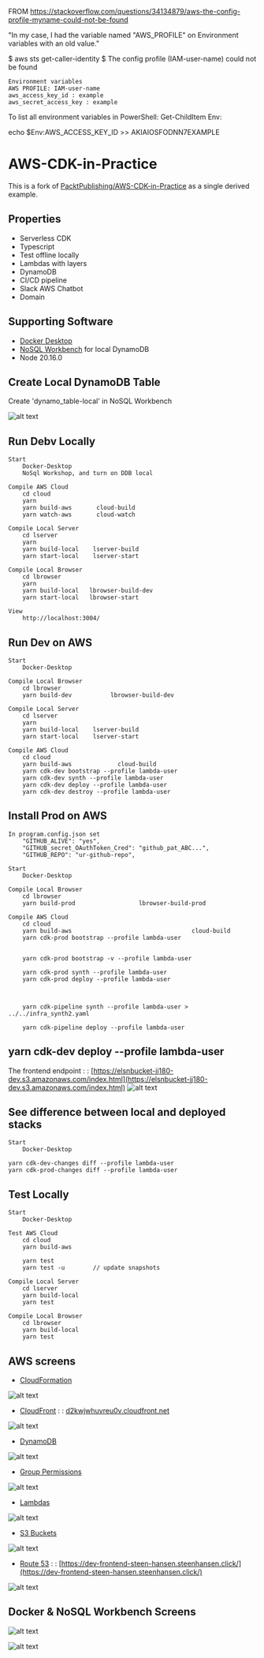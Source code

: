 



FROM 
    https://stackoverflow.com/questions/34134879/aws-the-config-profile-myname-could-not-be-found

"In my case, I had the variable named "AWS_PROFILE" on Environment variables with an old value."


$ aws sts get-caller-identity
$ The config profile (IAM-user-name) could not be found

    Environment variables
    AWS PROFILE: IAM-user-name
    aws_access_key_id : example
    aws_secret_access_key : example




To list all environment variables in PowerShell:
Get-ChildItem Env:


echo $Env:AWS_ACCESS_KEY_ID
    >> AKIAIOSFODNN7EXAMPLE






























# AWS-CDK-in-Practice 

This is a fork of [PacktPublishing/AWS-CDK-in-Practice](https://github.com/PacktPublishing/AWS-CDK-in-Practice) as a single derived example.

## Properties
  - Serverless CDK
  - Typescript
  - Test offline locally
  - Lambdas with layers
  - DynamoDB
  - CI/CD pipeline
  - Slack AWS Chatbot
  - Domain

## Supporting Software
  - [Docker Desktop](https://www.docker.com/products/docker-desktop/) 
  - [NoSQL Workbench](https://docs.aws.amazon.com/amazondynamodb/latest/developerguide/workbench.settingup.html) for local DynamoDB
  - Node 20.16.0


## Create Local DynamoDB Table
 Create 'dynamo_table-local' in NoSQL Workbench
 
![alt text](the-docs/the-images/dynamo_create.png)


## Run Debv Locally
        
    Start 
        Docker-Desktop
        NoSql Workshop, and turn on DDB local

    Compile AWS Cloud
        cd cloud
        yarn
        yarn build-aws       cloud-build
        yarn watch-aws       cloud-watch

    Compile Local Server
        cd lserver
        yarn
        yarn build-local    lserver-build
        yarn start-local    lserver-start

    Compile Local Browser
        cd lbrowser
        yarn
        yarn build-local   lbrowser-build-dev
        yarn start-local   lbrowser-start

    View 
        http://localhost:3004/







## Run Dev on AWS
        
    Start 
        Docker-Desktop

    Compile Local Browser
        cd lbrowser
        yarn build-dev           lbrowser-build-dev

    Compile Local Server
        cd lserver
        yarn
        yarn build-local    lserver-build
        yarn start-local    lserver-start

    Compile AWS Cloud
        cd cloud
        yarn build-aws             cloud-build
        yarn cdk-dev bootstrap --profile lambda-user
        yarn cdk-dev synth --profile lambda-user 
        yarn cdk-dev deploy --profile lambda-user
        yarn cdk-dev destroy --profile lambda-user

## Install Prod on AWS
        
    In program.config.json set
        "GITHUB_ALIVE": "yes",
        "GITHUB_secret_OAuthToken_Cred": "github_pat_ABC...",
        "GITHUB_REPO": "ur-github-repo",

    Start 
        Docker-Desktop

    Compile Local Browser
        cd lbrowser
        yarn build-prod                  lbrowser-build-prod

    Compile AWS Cloud
        cd cloud
        yarn build-aws                                  cloud-build
        yarn cdk-prod bootstrap --profile lambda-user


        yarn cdk-prod bootstrap -v --profile lambda-user

        yarn cdk-prod synth --profile lambda-user 
        yarn cdk-prod deploy --profile lambda-user

        
        
        yarn cdk-pipeline synth --profile lambda-user > ../../infra_synth2.yaml

        yarn cdk-pipeline deploy --profile lambda-user




## yarn cdk-dev deploy --profile lambda-user

The frontend endpoint : : [https://elsnbucket-jj180-dev.s3.amazonaws.com/index.html](https://elsnbucket-jj180-dev.s3.amazonaws.com/index.html)
![alt text](the-docs/the-images/deploy-to-aws.png)


## See difference between local and deployed stacks
    Start 
        Docker-Desktop

    yarn cdk-dev-changes diff --profile lambda-user
    yarn cdk-prod-changes diff --profile lambda-user



## Test Locally
        
    Start 
        Docker-Desktop

    Test AWS Cloud
        cd cloud
        yarn build-aws  
        
        yarn test         
        yarn test -u        // update snapshots

    Compile Local Server
        cd lserver
        yarn build-local
        yarn test

    Compile Local Browser
        cd lbrowser
        yarn build-local
        yarn test



## AWS screens

- [CloudFormation](https://us-east-1.console.aws.amazon.com/cloudformation/home?region=us-east-1) 

![alt text](the-docs/the-images/cloud-formation.png)



- [CloudFront](https://us-east-1.console.aws.amazon.com/cloudfront/v4/home?region=us-east-1#/distributions) : : [d2kwjwhuvreu0v.cloudfront.net](https://d2kwjwhuvreu0v.cloudfront.net)


![alt text](the-docs/the-images/cloudfront.png)




- [DynamoDB](https://us-east-1.console.aws.amazon.com/dynamodbv2/home?region=us-east-1#table?name=dynamo_table-dev)

![alt text](the-docs/the-images/aws-dynamo.png)

- [Group Permissions](https://us-east-1.console.aws.amazon.com/iam/home?region=us-east-1#/users/details/lambda-user?section=permissions)

![alt text](the-docs/the-images/lambda-group.png)

- [Lambdas](https://us-east-1.console.aws.amazon.com/lambda/home?region=us-east-1#/functions)

![alt text](the-docs/the-images/lambdas.png)

- [S3 Buckets](https://us-east-1.console.aws.amazon.com/s3/home?region=us-east-1)

![alt text](the-docs/the-images/s3-buckets.png)

- [Route 53](https://us-east-1.console.aws.amazon.com/route53/v2/hostedzones?region=us-east-1) : : [https://dev-frontend-steen-hansen.steenhansen.click/](https://dev-frontend-steen-hansen.steenhansen.click/)

![alt text](the-docs/the-images/route-53.png)

## Docker & NoSQL Workbench Screens
![alt text](the-docs/the-images/docker.png)

![alt text](the-docs/the-images/nosql-workbench.png)

